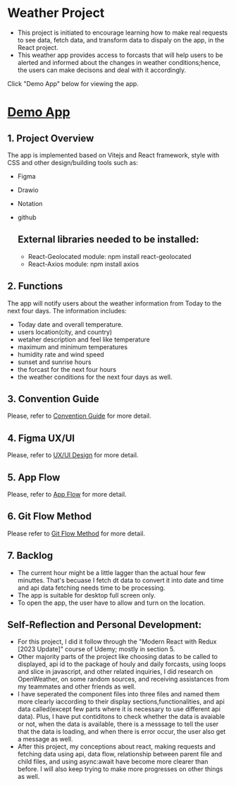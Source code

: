 # Weather Project 
* This project is initiated to encourage learning how to make real requests to see data, fetch data, and transform data to dispaly on the app, in the React project. 
* This weather app provides access to forcasts that will help users to be alerted and informed about the changes in weather conditions;hence, the users can make decisons and deal with it accordingly. 

Click "Demo App" below for viewing the app.
# [Demo App](https://weather-host-sage.vercel.app/)

## 1. Project Overview
The app is implemented based on Vitejs and React framework, style with CSS and other design/building tools such as:
* Figma 
* Drawio
* Notation
* github

  ## External libraries needed to be installed:
  * React-Geolocated module: npm install react-geolocated 
  * React-Axios module: npm install axios 

## 2. Functions 
 The app will notify users about the weather information from Today to the next four days. The information includes:
- Today date and overall temperature. 
- users location(city, and country)
- wetaher description and feel like temperature 
- maximum and minimum temperatures 
- humidity rate and wind speed 
- sunset and sunrise hours
- the forcast for the next four hours
- the weather conditions for the next four days as well.

## 3. Convention Guide
Please, refer to [Convention Guide](https://fresh-chiller-b75.notion.site/Weather-Project-Convention-guide-e9c925b18caa4d9683d19ed4e56fe685) for more detail.

## 4. Figma UX/UI 
Please, refer to [UX/UI Design](https://www.figma.com/file/RXA74djqfURdg2kllV8OtN/Untitled?type=design&mode=design&t=JyZVwbzneLrGzZQG-0) for more detail.
## 5. App Flow
Please, refer to [App Flow](https://drive.google.com/file/d/1D1s1T0MiO3oGy50wgerxIshf0Hc50A_c/view?usp=sharing) for more detail.

## 6. Git Flow Method
Please refer to [Git Flow Method](https://www.notion.so/Git-Flow-Method-4555db0de8294536b09411c195f9ee1d?pvs=4) for more detail.

## 7. Backlog
- The current hour might be a little lagger than the actual hour few minuttes. That's becuase I fetch dt data to convert it into date and time and api data fetching needs time to be processing. 
- The app is suitable for desktop full screen only.
- To open the app, the user have to allow and turn on the location.

## Self-Reflection and Personal Development: 
- For this project, I did it follow through the "Modern React with Redux [2023 Update]" course of Udemy; mostly in section 5.
- Other majority parts of the project like choosing datas to be called to displayed, api id to the package of houly and daily forcasts, using loops and slice in javascript, and other related inquiries, I did research on OpenWeather, on some random sources, and receiving assistances from my teammates and other friends as well. 
- I have seperated the component files into three files and named them more clearly iaccording to their display sections,functionalities, and api data called(except few parts where it is necessary to use different api data). Plus, I have put contiditons to check whether the data is avaiable or not, when the data is available, there is a messsage to tell the user that the data is loading, and when there is error occur, the user also get a message as well. 
- After this project, my conceptions about react, making requests and fetching data using api, data flow, relationship between parent file and child files, and using async:await have become more clearer than before. I will also keep trying to make more progresses on other things as well.  
